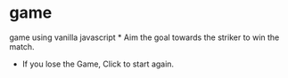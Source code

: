 # game
game using vanilla javascript
* 
Aim the goal towards the striker to win the match.
* If you lose the Game, Click to start again.
